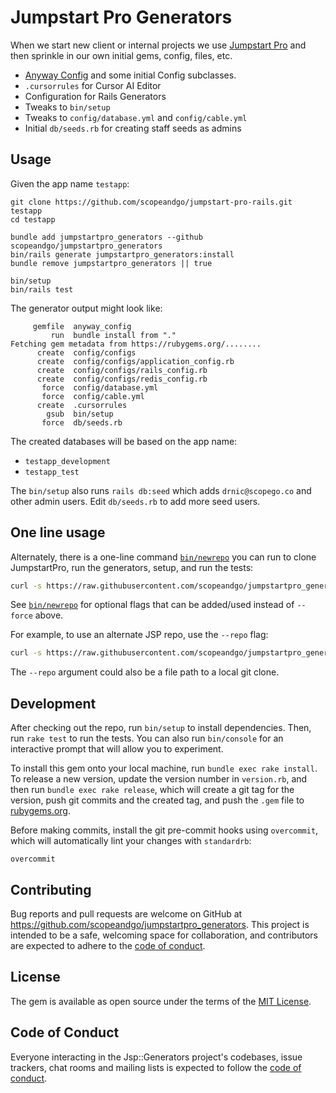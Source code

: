 # Jumpstart Pro Generators

When we start new client or internal projects we use [Jumpstart Pro](https://jumpstartrails.com/) and then sprinkle in our own initial gems, config, files, etc.

* [Anyway Config](https://github.com/palkan/anyway_config/) and some initial Config subclasses.
* `.cursorrules` for Cursor AI Editor
* Configuration for Rails Generators
* Tweaks to `bin/setup`
* Tweaks to `config/database.yml` and `config/cable.yml`
* Initial `db/seeds.rb` for creating staff seeds as admins

## Usage

Given the app name `testapp`:

```plain
git clone https://github.com/scopeandgo/jumpstart-pro-rails.git testapp
cd testapp

bundle add jumpstartpro_generators --github scopeandgo/jumpstartpro_generators
bin/rails generate jumpstartpro_generators:install
bundle remove jumpstartpro_generators || true

bin/setup
bin/rails test
```

The generator output might look like:

```plain
     gemfile  anyway_config
         run  bundle install from "."
Fetching gem metadata from https://rubygems.org/........
      create  config/configs
      create  config/configs/application_config.rb
      create  config/configs/rails_config.rb
      create  config/configs/redis_config.rb
       force  config/database.yml
       force  config/cable.yml
      create  .cursorrules
        gsub  bin/setup
       force  db/seeds.rb
```

The created databases will be based on the app name:

* `testapp_development`
* `testapp_test`

The `bin/setup` also runs `rails db:seed` which adds `drnic@scopego.co` and other admin users. Edit `db/seeds.rb` to add more seed users.

## One line usage

Alternately, there is a one-line command [`bin/newrepo`](bin/newrepo) you can run to clone JumpstartPro, run the generators, setup, and run the tests:

```bash
curl -s https://raw.githubusercontent.com/scopeandgo/jumpstartpro_generators/refs/heads/develop/bin/newrepo | bash -s -- testapp --force
```

See [`bin/newrepo`](bin/newrepo) for optional flags that can be added/used instead of `--force` above.

For example, to use an alternate JSP repo, use the `--repo` flag:

```bash
curl -s https://raw.githubusercontent.com/scopeandgo/jumpstartpro_generators/refs/heads/develop/bin/newrepo | bash -s -- testapp --force --repo https://github.com/scopeandgo/jumpstart-pro.git
```

The `--repo` argument could also be a file path to a local git clone.

## Development

After checking out the repo, run `bin/setup` to install dependencies. Then, run `rake test` to run the tests. You can also run `bin/console` for an interactive prompt that will allow you to experiment.

To install this gem onto your local machine, run `bundle exec rake install`. To release a new version, update the version number in `version.rb`, and then run `bundle exec rake release`, which will create a git tag for the version, push git commits and the created tag, and push the `.gem` file to [rubygems.org](https://rubygems.org).

Before making commits, install the git pre-commit hooks using `overcommit`, which will automatically lint your changes with `standardrb`:

```plain
overcommit
```

## Contributing

Bug reports and pull requests are welcome on GitHub at <https://github.com/scopeandgo/jumpstartpro_generators>. This project is intended to be a safe, welcoming space for collaboration, and contributors are expected to adhere to the [code of conduct](https://github.com/scopeandgo/jumpstartpro_generators/blob/develop/CODE_OF_CONDUCT.md).

## License

The gem is available as open source under the terms of the [MIT License](https://opensource.org/licenses/MIT).

## Code of Conduct

Everyone interacting in the Jsp::Generators project's codebases, issue trackers, chat rooms and mailing lists is expected to follow the [code of conduct](https://github.com/scopeandgo/jumpstartpro_generators/blob/develop/CODE_OF_CONDUCT.md).
